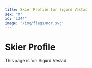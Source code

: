 ```yaml
---
title: Skier Profile for Sigurd Vestad
sex: "M"
id: "1344"
image: "/img/flags/nor.svg" 
---
```


# Skier Profile

This page is for: Sigurd Vestad.
    